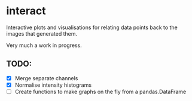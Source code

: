 # interact

Interactive plots and visualisations for relating data points back to the images that generated them.

Very much a work in progress.

## TODO:

- [x] Merge separate channels
- [x] Normalise intensity histograms
- [ ] Create functions to make graphs on the fly from a pandas.DataFrame
